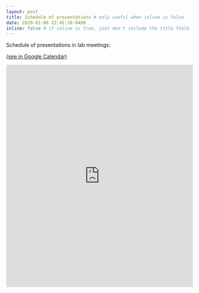 ```yaml
---
layout: post
title: Schedule of presentations # only useful when inline is false
date: 2020-01-06 22:45:10-0400
inline: false # if inline is true, just don't include the title field
---
```


Schedule of presentations in lab meetings:

[(see in Google Calendar)](https://calendar.google.com/calendar?cid=cW1hbGIzNXBxdm5xbWVncDMxN3BobWc5c3NAZ3JvdXAuY2FsZW5kYXIuZ29vZ2xlLmNvbQ)

<iframe src="https://calendar.google.com/calendar/embed?src=qmalb35pqvnqmegp317phmg9ss%40group.calendar.google.com&ctz=America%2FToronto" style="border: 0" width="100%" height="600" frameborder="0" scrolling="no"></iframe>

